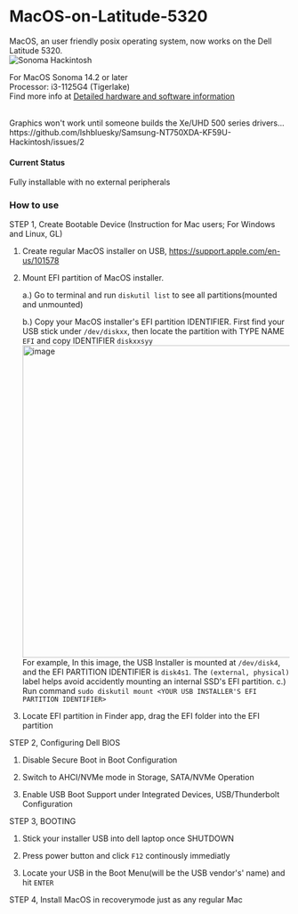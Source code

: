 # MacOS-on-Latitude-5320
MacOS, an user friendly posix operating system, now works on the Dell Latitude 5320. <br>
![Sonoma Hackintosh](https://github.com/JustinJiangNext/MacOS-on-Latitude-5320/assets/101434885/28ce9404-14a9-44b5-88ed-97305de2734f)

For MacOS Sonoma 14.2 or later<br>
Processor: i3-1125G4 (Tigerlake)<br>
Find more info at [Detailed hardware and software information](SPECIFICATIONS.md)

<br>
Graphics won't work until someone builds the Xe/UHD 500 series drivers...<br>
https://github.com/lshbluesky/Samsung-NT750XDA-KF59U-Hackintosh/issues/2

<h4>Current Status</h4>
Fully installable with no external peripherals

<h3>How to use</h3>

STEP 1, Create Bootable Device (Instruction for Mac users; For Windows and Linux, GL)

1. Create regular MacOS installer on USB, https://support.apple.com/en-us/101578

2. Mount EFI partition of MacOS installer.

    a.) Go to terminal and run `diskutil list` to see all partitions(mounted and unmounted)
    
    b.) Copy your MacOS installer's EFI partition IDENTIFIER. First find your USB stick under `/dev/diskxx`, then locate the partition with TYPE NAME `EFI` and copy IDENTIFIER `diskxxsyy`
   <br>
        <img width="561" alt="image" src="https://github.com/alders-lakes/MacOS-on-Latitude-5320/assets/101434885/cd760e55-6e8d-4cca-98d9-4b1e3f886ab6">
        <br>
        For example, In this image, the USB Installer is mounted at `/dev/disk4`, and the EFI PARTITION IDENTIFIER is `disk4s1`. The `(external, physical)` label helps avoid accidently mounting an internal SSD's EFI partition.
    c.) Run command `sudo diskutil mount <YOUR USB INSTALLER'S EFI PARTITION IDENTIFIER>`
    
4. Locate EFI partition in Finder app, drag the EFI folder into the EFI partition

STEP 2, Configuring Dell BIOS

1. Disable Secure Boot in Boot Configuration

2. Switch to AHCI/NVMe mode in Storage, SATA/NVMe Operation

3. Enable USB Boot Support under Integrated Devices, USB/Thunderbolt Configuration

STEP 3, BOOTING

1. Stick your installer USB into dell laptop once SHUTDOWN

2. Press power button and click `F12` continously immediatly

3. Locate your USB in the Boot Menu(will be the USB vendor's' name) and hit `ENTER`
    
    
STEP 4,
 Install MacOS in recoverymode just as any regular Mac
     
    
    
